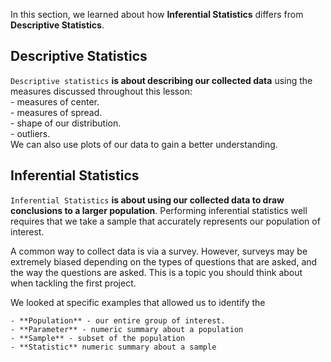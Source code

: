 In this section, we learned about how **Inferential Statistics** differs from **Descriptive Statistics**.


## Descriptive Statistics

`Descriptive statistics` **is about describing our collected data** using the measures discussed throughout this lesson:  
    - measures of center.  
    - measures of spread.  
    - shape of our distribution.  
    - outliers.   
We can also use plots of our data to gain a better understanding.


## Inferential Statistics

`Inferential Statistics` **is about using our collected data to draw conclusions to a larger population**. Performing inferential statistics well requires that we take a sample that accurately represents our population of interest.


A common way to collect data is via a survey. However, surveys may be extremely biased depending on the types of questions that are asked, and the way the questions are asked. This is a topic you should think about when tackling the first project.


We looked at specific examples that allowed us to identify the

    - **Population** - our entire group of interest.
    - **Parameter** - numeric summary about a population
    - **Sample** - subset of the population
    - **Statistic** numeric summary about a sample
